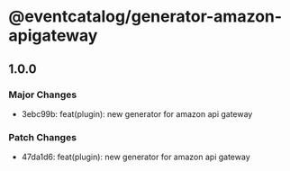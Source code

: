 # @eventcatalog/generator-amazon-apigateway

## 1.0.0

### Major Changes

- 3ebc99b: feat(plugin): new generator for amazon api gateway

### Patch Changes

- 47da1d6: feat(plugin): new generator for amazon api gateway

